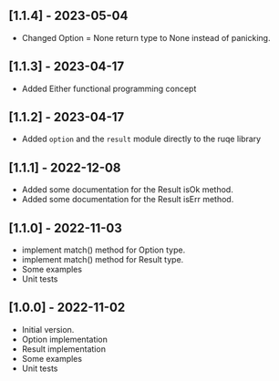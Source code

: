 ## [1.1.4] - 2023-05-04

- Changed Option<T> = None return type to None<void> instead of panicking.

## [1.1.3] - 2023-04-17

- Added Either functional programming concept

## [1.1.2] - 2023-04-17

- Added `option` and the `result` module directly to the ruqe library

## [1.1.1] - 2022-12-08

- Added some documentation for the Result isOk method.
- Added some documentation for the Result isErr method.

## [1.1.0] - 2022-11-03

- implement match() method for Option type.
- implement match() method for Result type.
- Some examples
- Unit tests

## [1.0.0] - 2022-11-02

- Initial version.
- Option implementation
- Result implementation
- Some examples
- Unit tests
